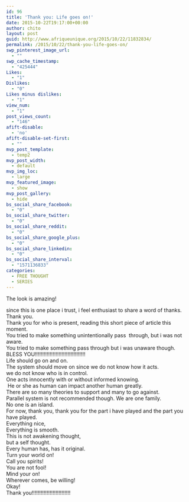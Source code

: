 ```yaml
---
id: 96
title: 'Thank you: Life goes on!'
date: 2015-10-22T19:17:00+00:00
author: chito
layout: post
guid: http://www.afriqueunique.org/2015/10/22/11832834/
permalink: /2015/10/22/thank-you-life-goes-on/
swp_pinterest_image_url:
  - ""
swp_cache_timestamp:
  - "425444"
Likes:
  - "1"
Dislikes:
  - "0"
Likes minus dislikes:
  - "1"
view_num:
  - "1"
post_views_count:
  - "146"
afift-disable:
  - 'no'
afift-disable-set-first:
  - ""
mvp_post_template:
  - temp2
mvp_post_width:
  - default
mvp_img_loc:
  - large
mvp_featured_image:
  - show
mvp_post_gallery:
  - hide
bs_social_share_facebook:
  - "0"
bs_social_share_twitter:
  - "0"
bs_social_share_reddit:
  - "0"
bs_social_share_google_plus:
  - "0"
bs_social_share_linkedin:
  - "0"
bs_social_share_interval:
  - "1571136833"
categories:
  - FREE THOUGHT
  - SERIES
---
```

The look is amazing!

<div>
  since this is one place i trust, i feel enthusiast to share a word of thanks.
</div>

<div>
</div>

<div>
  Thank you.
</div>

<div>
</div>

<div>
  Thank you for who is present, reading this short piece of article this moment.
</div>

<div>
</div>

<div>
</div>

<div>
  You tried to make something unintentionally pass  through, but i was not aware.
</div>

<div>
  You tried to make something pass through but i was unaware though.
</div>

<div>
  BLESS YOU!!!!!!!!!!!!!!!!!!!!!!!!!!!!!!!!!!
</div>

<div>
</div>

<div>
  Life should go on and on.
</div>

<div>
</div>

<div>
  The system should move on since we do not know how it acts.
</div>

<div>
  we do not know who is in control.
</div>

<div>
  One acts innocently with or without informed knowing.
</div>

<div>
   He or she as human can impact another human greatly.
</div>

<div>
</div>

<div>
  There are so many theories to support and many to go against.
</div>

<div>
</div>

<div>
  Parallel system is not recommended though. We are one family.
</div>

<div>
</div>

<div>
  No one is an island.
</div>

<div>
</div>

<div>
  For now, thank you, thank you for the part i have played and the part you have played.
</div>

<div>
</div>

<div>
  Everything nice,
</div>

<div>
  Everything is smooth.
</div>

<div>
</div>

<div>
  This is not awakening thought,
</div>

<div>
  but a self thought.
</div>

<div>
</div>

<div>
  Every human has, has it original.
</div>

<div>
  Turn your world on!
</div>

<div>
  Call you spirits!
</div>

<div>
  You are not fool!
</div>

<div>
  Mind your on!
</div>

<div>
  Wherever comes, be willing!
</div>

<div>
  Okay!
</div>

<div>
</div>

<div>
  Thank you!!!!!!!!!!!!!!!!!!!!!!!!!!
</div>